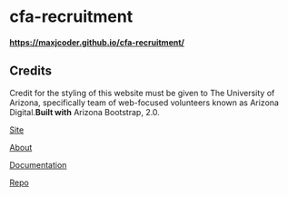 # cfa-recruitment

#### https://maxjcoder.github.io/cfa-recruitment/

## Credits
Credit for the styling of this website must be given to The University of Arizona, specifically team of web-focused volunteers known as Arizona Digital.<b>Built with</b>
Arizona Bootstrap, 2.0.

[Site](https://digital.arizona.edu/arizona-bootstrap/)

[About](https://digital.arizona.edu/arizona-bootstrap/docs/2.0/about/overview/)

[Documentation](https://digital.arizona.edu/arizona-bootstrap/docs/2.0/getting-started/introduction/)

[Repo](https://github.com/az-digital/arizona-bootstrap)

